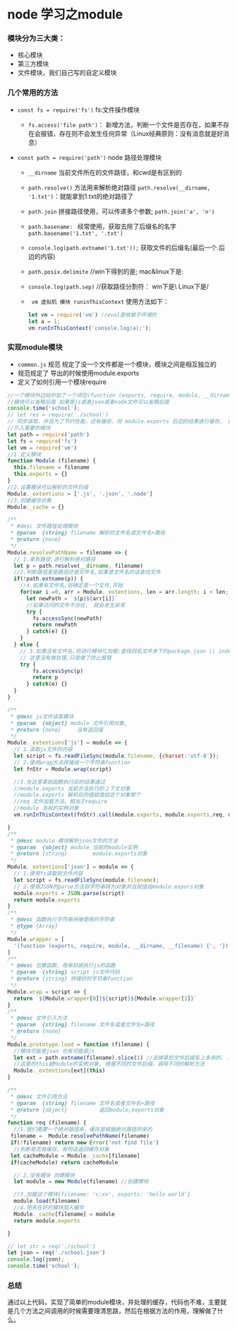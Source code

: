 # node 学习之module

### 模块分为三大类：

- 核心模块
- 第三方模块
- 文件模块，我们自己写的自定义模块

### 几个常用的方法

- `const fs = require('fs')` fs:文件操作模块

  - `fs.access('file path')`： 新增方法，判断一个文件是否存在，如果不存在会报错，存在则不会发生任何异常（Linux经典原则：没有消息就是好消息）

- `const path = require('path')` node 路径处理模块

  - `__dirname` 当前文件所在的文件路径，和cwd是有区别的

  - `path.resolve()` 方法用来解析绝对路径 `path.resolve(__dirname, '1.txt')`：就能拿到1.txt的绝对路径了

  - `path.join`  拼接路径使用，可以传递多个参数; `path.join('a', 'n')`

  - `path.basename: ` 经常使用，获取去除了后缀名的名字 `path.basename('1.txt', '.txt')` 

  - `console.log(path.extname('1.txt'));` 获取文件的后缀名(最后一个.后边的内容)

  - `path.posix.delimite` //win下得到的是; mac&linux下是:

  - `console.log(path.sep)` //获取路径分割符： win下是\ Linux下是/

  - ` vm 虚拟机 模块 runinThisContext` 使用方法如下：

    ```javascript
    let vm = require('vm') //eval是依赖于环境的
    let a = 1;
    vm.runInThisContext('console.log(a);');
    ```

### 实现module模块

- `common.js` 规范 规定了没一个文件都是一个模块，模块之间是相互独立的
- 规范规定了 导出的时候使用module.exports
- 定义了如何引用一个模块require

```javascript
//一个模块外边给你加了一个闭包(function (exports, require, module, __dirname, __filename) {})
//模块可以省略后缀 如果是js或者json或者node文件可以省略后缀
console.time('school');
// let res = require('./school')
// 同步读取，并且为了节约性能，还有缓存，将 module.exports 后边的结果进行缓存， 如果又缓存，直接返回结果
//引入需要的模块
let path = require('path')
let fs = require('fs')
let vm = require('vm')
//1.定义模块
function Module (filename) {
  this.filename = filename
  this.exports = {}
}
//2.设置模块可以解析的文件后缀
Module._extentions = ['.js', '.json', '.node']
//3.创建缓存对象
Module._cache = {}

/**
 * #desc 文件路径处理模块
 * @param  {string} filename 解析的文件名或文件名+路径
 * @return {none}
 */
Module.resolvePathName = filename => {
  // 1.拿到路径,进行解析绝对路径
  let p = path.resolve(__dirname, filename)
  //2.判断路径里是路径还是文件名,如果是文件名的话查找文件
  if(!path.extname(p)) {
    //4.如果有文件名,则确定是一个文件,开始
    for(var i =0, arr = Module._extentions, len = arr.length; i < len; i++) {
      let newPath = `${p}${arr[i]}`
      //如果访问的文件不存在， 就会发生异常
      try {
        fs.accessSync(newPath)
        return newPath
      } catch(e) {}
    }
  } else {
    // 3.如果没有文件名,则进行模块化加载:查找同名文件夹下的package.json || index.js
    // 这里没有做处理,只是做了防止报错
    try {
        fs.accessSync(p)
        return p
      } catch(e) {}
  }
}

/**
 * @desc js文件读取模块
 * @param  {object} module 文件引用对象,
 * @return {none}     没有返回值
 */
Module._extentions['js'] = module => {
  // 1.读取js文件的内容
  let script = fs.readFileSync(module.filename, {charset:'utf-8'});
  // 2.使用wrap方法拼接成一个字符串function
  let fnStr = Module.wrap(script)

  //3.在这里拿到函数执行后的结果通过
  //module.exports 当前方法执行的上下文对象
  //module.exports 解析后的值赋值给这个对象那个
  //req 文件加载方法，相当于require
  //module 当前的实例对象
  vm.runInThisContext(fnStr).call(module.exports, module.exports,req, module)

}
/**
 * @desc module 模块解析json文件的方法
 * @param  {object} module 当前的module实例
 * @return {string}        module.exports对象
 */
Module._extentions['json'] = module => {
  // 1.使用fs读取到文件内容
  let script = fs.readFileSync(module.filename);
  // 2.使用JSON的parse方法将字符串转为对象并且赋值给module.expors对象
  module.exports = JSON.parse(script)
  return module.exports
}
/**
 * @desc 函数执行字符串拼接使用的字符串
 * @type {Array}
 */
Module.wrapper = [
  '(function (exports, require, module, __dirname, __filename) {', '})'
]
/**
 * @desc 包裹函数，用来封装执行js的函数
 * @param  {string} script js文件代码
 * @return {string} 拼接好的字符串function
 */
Module.wrap = script => {
  return `${Module.wrapper[0]}${script}${Module.wrapper[1]}`
}
/**
 * @desc 文件引入方法
 * @param  {string} filename 文件名或者文件名+路径
 * @return {none}
 */
Module.prototype.load = function (filename) {
  //模块可能是json 也有可能是js
  let ext = path.extname(filename).slice(1) //去掉拿到文件后缀名上多余的. .js || .json
  //这里的this是Module的实例对象, 根据不同的文件后缀，调用不同的解析方法
  Module._extentions[ext](this)
}

/**
 * @desc 文件引用方法
 * @param  {string} filename 文件名或者文件名+路径
 * @return {object}          返回module,exports对象
 */
function req (filename) {
  //1.我们需要一个绝对路径来，缓存是根据绝对路径的来的
 filename =  Module.resolvePathName(filename)
 if(!filename) return new Error('not find file')
  //判断是否有缓存，有的话返回缓存对象
 let cacheModule = Module._cache[filename]
 if(cacheModule) return cacheModule

  // 2,没有模块 创建模块
  let module = new Module(filename) //创建模块

  //3.加载这个模块{filename: 'c:xx', exports: 'hello world'}
  module.load(filename)
  //4.把夹在好的模块加入缓存
  Module._cache[filename] = module
  return module.exports

}

// let str = req('./school')
let json = req('./school.json')
console.log(json);
console.time('school');

```

### 总结

通过以上代码，实现了简单的module模块，并处理的缓存，代码也不难，主要就是几个方法之间调用的时候需要理清思路，然后在根据方法的作用，理解做了什么。